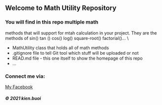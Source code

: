 ## Welcome to Math Utility Repository 

### You will find in this repo multiple math 
methods that will support for mtah calculation in
your project. They are the methods of sin() tan ()
cos() log() square-root() factorial()... \

* MathUtility class that holds all of math methods
* .gitignore file to tell Git tool which stuff will be uploaded or not 
* READ.md file - this one itself to show the homepage of this repo
* ...

### Connect me via: 
[My Facebook](https://facebook.com/kienbui0301)

##### © 2021 kien.buoi